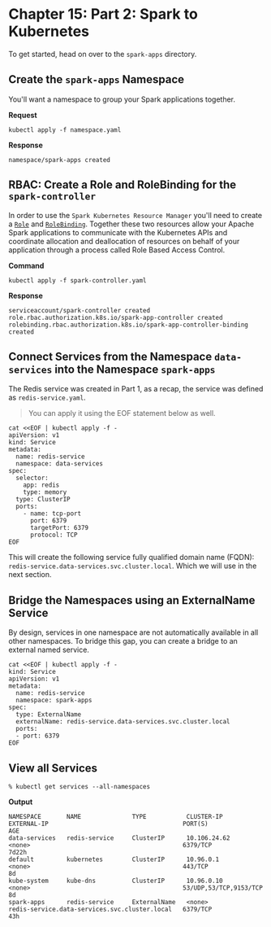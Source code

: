 # Chapter 15: Part 2: Spark to Kubernetes
To get started, head on over to the `spark-apps` directory. 

## Create the `spark-apps` Namespace
You'll want a namespace to group your Spark applications together.

**Request**
~~~
kubectl apply -f namespace.yaml
~~~

**Response**
~~~
namespace/spark-apps created
~~~

## RBAC: Create a Role and RoleBinding for the `spark-controller`
In order to use the `Spark Kubernetes Resource Manager` you'll need to create a [`Role`](https://kubernetes.io/docs/reference/access-authn-authz/rbac/#role-example) and [`RoleBinding`](https://kubernetes.io/docs/reference/access-authn-authz/rbac/#rolebinding-and-clusterrolebinding). Together these two resources allow your Apache Spark applications to communicate with the Kubernetes APIs and coordinate allocation and deallocation of resources on behalf of your application through a process called Role Based Access Control.

**Command**
~~~
kubectl apply -f spark-controller.yaml
~~~

**Response**
~~~
serviceaccount/spark-controller created
role.rbac.authorization.k8s.io/spark-app-controller created
rolebinding.rbac.authorization.k8s.io/spark-app-controller-binding created
~~~

## Connect Services from the Namespace `data-services` into the Namespace `spark-apps`
The Redis service was created in Part 1, as a recap, the service was defined as `redis-service.yaml`.
> You can apply it using the EOF statement below as well.

~~~
cat <<EOF | kubectl apply -f -
apiVersion: v1
kind: Service
metadata:
  name: redis-service
  namespace: data-services
spec:
  selector:
    app: redis
    type: memory
  type: ClusterIP
  ports:
    - name: tcp-port
      port: 6379
      targetPort: 6379
      protocol: TCP
EOF
~~~

This will create the following service fully qualified domain name (FQDN): `redis-service.data-services.svc.cluster.local`. Which we will use in the next section.

## Bridge the Namespaces using an ExternalName Service
By design, services in one namespace are not automatically available in all other namespaces. To bridge this gap, you can create a bridge to an external named service. 
~~~
cat <<EOF | kubectl apply -f -
kind: Service
apiVersion: v1
metadata:
  name: redis-service
  namespace: spark-apps
spec:
  type: ExternalName
  externalName: redis-service.data-services.svc.cluster.local
  ports:
  - port: 6379
EOF
~~~

## View all Services
~~~
% kubectl get services --all-namespaces
~~~

**Output**
~~~
NAMESPACE       NAME              TYPE           CLUSTER-IP       EXTERNAL-IP                                     PORT(S)                      AGE
data-services   redis-service     ClusterIP      10.106.24.62     <none>                                          6379/TCP                     7d22h
default         kubernetes        ClusterIP      10.96.0.1        <none>                                          443/TCP                      8d
kube-system     kube-dns          ClusterIP      10.96.0.10       <none>                                          53/UDP,53/TCP,9153/TCP       8d
spark-apps      redis-service     ExternalName   <none>           redis-service.data-services.svc.cluster.local   6379/TCP                     43h
~~~

